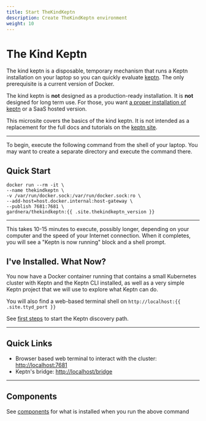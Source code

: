 ```yaml
---
title: Start TheKindKeptn
description: Create TheKindKeptn environment
weight: 10
---
```

# The Kind Keptn

The kind keptn is a disposable, temporary mechanism that runs a Keptn installation on your laptop
so you can quickly evaluate [keptn](https://keptn.sh). The only prerequisite is a current version of Docker.

The kind keptn is **not** designed as a production-ready installation. It is **not** designed for long term use. For those, you want [a proper installation of keptn](https://keptn.sh/docs/0.15.x/operate/install) or a SaaS hosted version.

This microsite covers the basics of the kind keptn. It is not intended as a replacement for the full docs and tutorials on the [keptn site](https://keptn.sh).

----
To begin, execute the following command from the shell of your laptop.
You may want to create a separate directory and execute the command there.

## Quick Start

```
docker run --rm -it \
--name thekindkeptn \
-v /var/run/docker.sock:/var/run/docker.sock:ro \
--add-host=host.docker.internal:host-gateway \
--publish 7681:7681 \
gardnera/thekindkeptn:{{ .site.thekindkeptn_version }}
```

----

This takes 10-15 minutes to execute, possibly longer, depending on your computer and the speed of your Internet connection.
When it completes, you will see a "Keptn is now running" block and a shell prompt.

## I've Installed. What Now?

You now have a Docker container running that contains a small Kubernetes cluster
with Keptn and the Keptn CLI installed,
as well as a very simple Keptn project that we will use to explore what Keptn can do.

You will also find a web-based terminal shell on `http://localhost:{{ .site.ttyd_port }}`

See [first steps](first-steps.md) to start the Keptn discovery path.

----

## Quick Links
- Browser based web terminal to interact with the cluster: [http://localhost:7681](http://localhost:7681)
- Keptn's bridge: [http://localhost/bridge](http://localhost/bridge/dashboard)

----

## Components

See [components](components.md) for what is installed when you run the above command

